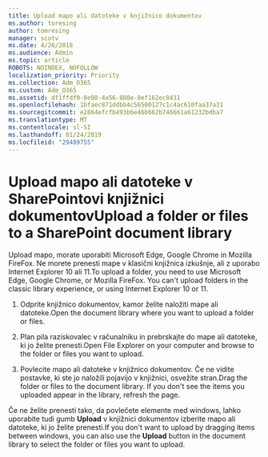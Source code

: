 ```yaml
---
title: Upload mapo ali datoteke v knjižnico dokumentov
ms.author: toresing
author: tomresing
manager: scotv
ms.date: 4/26/2018
ms.audience: Admin
ms.topic: article
ROBOTS: NOINDEX, NOFOLLOW
localization_priority: Priority
ms.collection: Adm_O365
ms.custom: Adm_O365
ms.assetid: df1ffdf0-8e08-4a56-880e-8ef162ec8431
ms.openlocfilehash: 1bfaec871ddbb4c56500127c1c4ac610faa37a31
ms.sourcegitcommit: e2864efcfb493b6e46b662b746661a61232bdba7
ms.translationtype: MT
ms.contentlocale: sl-SI
ms.lasthandoff: 01/24/2019
ms.locfileid: "29489755"
---
```

# <a name="upload-a-folder-or-files-to-a-sharepoint-document-library"></a><span data-ttu-id="30228-102">Upload mapo ali datoteke v SharePointovi knjižnici dokumentov</span><span class="sxs-lookup"><span data-stu-id="30228-102">Upload a folder or files to a SharePoint document library</span></span>

<span data-ttu-id="30228-p101">Upload mapo, morate uporabiti Microsoft Edge, Google Chrome in Mozilla FireFox. Ne morete prenesti mape v klasični knjižnica izkušnje, ali z uporabo Internet Explorer 10 ali 11.</span><span class="sxs-lookup"><span data-stu-id="30228-p101">To upload a folder, you need to use Microsoft Edge, Google Chrome, or Mozilla FireFox. You can't upload folders in the classic library experience, or using Internet Explorer 10 or 11.</span></span>
  
1. <span data-ttu-id="30228-105">Odprite knjižnico dokumentov, kamor želite naložiti mape ali datoteke.</span><span class="sxs-lookup"><span data-stu-id="30228-105">Open the document library where you want to upload a folder or files.</span></span>
    
2. <span data-ttu-id="30228-106">Plan pila raziskovalec v računalniku in prebrskajte do mape ali datoteke, ki jo želite prenesti.</span><span class="sxs-lookup"><span data-stu-id="30228-106">Open File Explorer on your computer and browse to the folder or files you want to upload.</span></span>
    
3. <span data-ttu-id="30228-p102">Povlecite mapo ali datoteke v knjižnico dokumentov. Če ne vidite postavke, ki ste jo naložili pojavijo v knjižnici, osvežite stran.</span><span class="sxs-lookup"><span data-stu-id="30228-p102">Drag the folder or files to the document library. If you don't see the items you uploaded appear in the library, refresh the page.</span></span> 
    
<span data-ttu-id="30228-109">Če ne želite prenesti tako, da povlečete elemente med windows, lahko uporabite tudi gumb **Upload** v knjižnici dokumentov izberite mapo ali datoteke, ki jo želite prenesti.</span><span class="sxs-lookup"><span data-stu-id="30228-109">If you don't want to upload by dragging items between windows, you can also use the **Upload** button in the document library to select the folder or files you want to upload.</span></span> 
  

